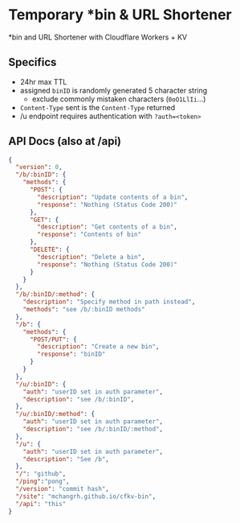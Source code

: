 # Temporary *bin & URL Shortener
*bin and URL Shortener with Cloudflare Workers + KV

## Specifics
- 24hr max TTL
- assigned `binID` is randomly generated 5 character string
  - exclude commonly mistaken characters (`0oO1LlIi`...)
- `Content-Type` sent is the `Content-Type` returned
- /u endpoint requires authentication with `?auth=<token>`

## API Docs (also at /api)
```json
{
  "version": 0,
  "/b/:binID": {
    "methods": {
      "POST": {
        "description": "Update contents of a bin",
        "response": "Nothing (Status Code 200)"
      },
      "GET": {
        "description": "Get contents of a bin",
        "response": "Contents of bin"
      },
      "DELETE": {
        "description": "Delete a bin",
        "response": "Nothing (Status Code 200)"  
      }
    }
  },
  "/b/:binID/:method": {
    "description": "Specify method in path instead",
    "methods": "see /b/:binID methods"
  },
  "/b": {
    "methods": {
      "POST/PUT": {
        "description": "Create a new bin",
        "response": "binID"
      }
    }
  },
  "/u/:binID": {
    "auth": "userID set in auth parameter",
    "description": "see /b/:binID",
  },
  "/u/:binID/:method": {
    "auth": "userID set in auth parameter",
    "description": "see /b/:binID/:method",
  },
  "/u": {
    "auth": "userID set in auth parameter",
    "description": "See /b",
  },
  "/": "github",
  "/ping":"pong",
  "/version": "commit hash",
  "/site": "mchangrh.github.io/cfkv-bin",
  "/api": "this"
}
```